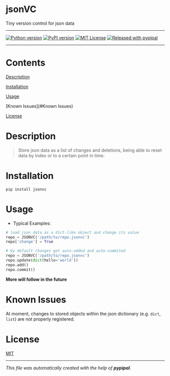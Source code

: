 # jsonVC

Tiny version control for json data

---

[![Python version](https://img.shields.io/pypi/pyversions/jsonvc.svg)](https://img.shields.io/pypi/pyversions/jsonvc.svg)
[![PyPI version](https://badge.fury.io/py/pypipal.svg)](https://badge.fury.io/py/pypipal)
[![MIT License](https://img.shields.io/badge/license-MIT-blue.svg?style=flat)](http://choosealicense.com/licenses/mit/)
[![Released with pypipal](https://img.shields.io/static/v1?label=released%20with&message=pypipal&color=informational)](https://test.pypi.org/project/pypipal/)

---

# Contents

[Description](#Description)

[Installation](#Installation)

[Usage](#Usage)

[Known Issues](#Known Issues)

[License](#License)

# Description

> Store json data as a list of changes and deletions,
> being able to reset data by index or to a certain
> point in time.

# Installation

```shell script
pip install jsonvc
```

# Usage

- Typical Examples:

```python
# load json data as a dict-like object and change its value
repo = JSONVC('/path/to/repo.jsonvc')
repo['change'] = True
```

```python
# by default changes get auto-added and auto-commited
repo = JSONVC('/path/to/repo.jsonvc')
repo.update(dict(hello='world'))
repo.add()
repo.commit()
```

**More will follow in the future**

# Known Issues

At moment, changes to stored objects within the json dictionary
(e.g. `dict`, `list`) are not properly registered. 

# License

[MIT](https://choosealicense.com/licenses/mit/)

---

_This file was automatically created with the help of **pypipal**._

